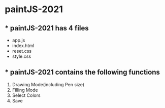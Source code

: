 # paintJS-2021

## * paintJS-2021 has 4 files
  - app.js
  - index.html
  - reset.css
  - style.css

## * paintJS-2021 contains the following functions
  1) Drawing Mode(including Pen size)
  2) Filling Mode
  3) Select Colors
  4) Save
